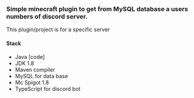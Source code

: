 ### Simple minecraft plugin to get from MySQL database a users numbers of discord server.

This plugin/project is for a specific server

#### Stack

- Java [code]
- JDK 1.8
- Maven compiler
- MySQL for data base
- Mc Spigot 1.8
- TypeScript for discord bot
